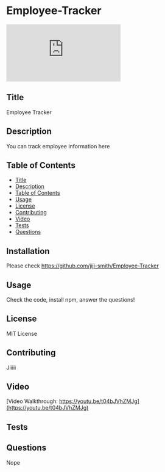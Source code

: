 # Employee-Tracker


![Language](https://img.shields.io/github/languages/top/jiji-smith/Employee-Tracker/app.js)
## Title
Employee Tracker
## Description
You can track employee information here
## Table of Contents
* [Title](#title)
* [Description](#description)
* [Table of Contents](#table-of-contents)
* [Usage](#usage)
* [License](#license)
* [Contributing](#contributing)
* [Video](#video)
* [Tests](#tests)
* [Questions](#questions)

## Installation
Please check https://github.com/jiji-smith/Employee-Tracker
## Usage
Check the code, install npm, answer the questions!
## License
MIT License
## Contributing
Jiiiii
## Video
[Video Walkthrough: https://youtu.be/t04bJVhZMJg](https://youtu.be/t04bJVhZMJg)
## Tests

## Questions
Nope
